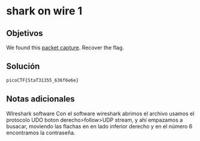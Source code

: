# shark on wire 1

## Objetivos

We found this [packet capture](https://jupiter.challenges.picoctf.org/static/483e50268fe7e015c49caf51a69063d0/capture.pcap). Recover the flag.

## Solución 
```bash
picoCTF{StaT31355_636f6e6e}
```

## Notas adicionales 
WIreshark software
Con el software wireshark abrimos el archivo usamos el protocolo UDO boton derecho>follow>UDP stream, y ahí empazamos a busacar, moviendo las flachas en en lado inferior derecho y en el número 6 encontramos la contraseña.
